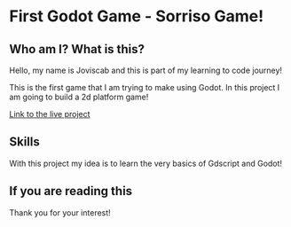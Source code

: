 # First Godot Game - Sorriso Game!

## Who am I? What is this?

Hello, my name is Joviscab and this is part of my learning to code journey!

This is the first game that I am trying to make using Godot. In this project I am going to build a 2d platform game!

[Link to the live project](https://joviscab.github.io/sorriso-game/)

## Skills

With this project my idea is to learn the very basics of Gdscript and Godot!

## If you are reading this

Thank you for your interest!
